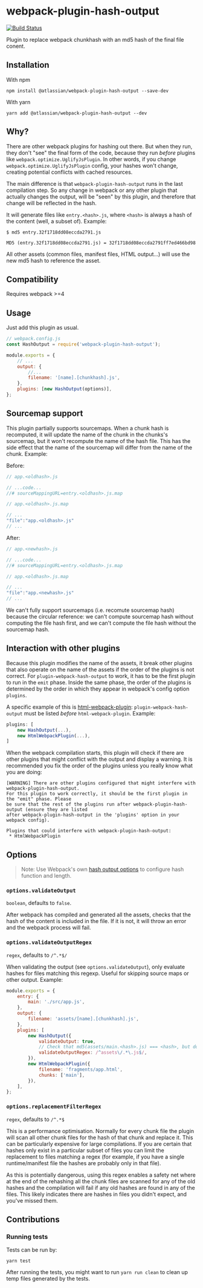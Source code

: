 # webpack-plugin-hash-output

[![Build Status](https://travis-ci.org/scinos/webpack-plugin-hash-output.svg?branch=master)](https://travis-ci.org/scinos/webpack-plugin-hash-output)

Plugin to replace webpack chunkhash with an md5 hash of the final file conent.

## Installation

With npm

```
npm install @atlassian/webpack-plugin-hash-output --save-dev
```

With yarn

```
yarn add @atlassian/webpack-plugin-hash-output --dev
```

## Why?

There are other webpack plugins for hashing out there. But when they run, they don't "see" the final
form of the code, because they run _before_ plugins like `webpack.optimize.UglifyJsPlugin`. In other
words, if you change `webpack.optimize.UglifyJsPlugin` config, your hashes won't change, creating
potential conflicts with cached resources.

The main difference is that `webpack-plugin-hash-output` runs in the last compilation step. So any
change in webpack or any other plugin that actually changes the output, will be "seen" by this
plugin, and therefore that change will be reflected in the hash.

It will generate files like `entry.<hash>.js`, where `<hash>` is always a hash of the content (well,
a subset of). Example:

```
$ md5 entry.32f1718dd08eccda2791.js

MD5 (entry.32f1718dd08eccda2791.js) = 32f1718dd08eccda2791ff7ed466bd98
```

All other assets (common files, manifest files, HTML output...) will use the new md5 hash to
reference the asset.

## Compatibility

Requires webpack >=4

## Usage

Just add this plugin as usual.

```javascript
// webpack.config.js
const HashOutput = require('webpack-plugin-hash-output');

module.exports = {
    // ...
    output: {
        //...
        filename: '[name].[chunkhash].js',
    },
    plugins: [new HashOutput(options)],
};
```

## Sourcemap support

This plugin partially supports sourcemaps. When a chunk hash is recomputed, it will update the name
of the chunk in the chunks's sourcemap, but it won't recompute the name of the hash file. This has
the side effect that the name of the sourcemap will differ from the name of the chunk. Example:

Before:

```javascript
// app.<oldhash>.js

// ...code...
//# sourceMappingURL=entry.<oldhash>.js.map
```

```javascript
// app.<oldhash>.js.map

// ...
"file":"app.<oldhash>.js"
// ...
```

After:

```javascript
// app.<newhash>.js

// ...code...
//# sourceMappingURL=entry.<oldhash>.js.map
```

```javascript
// app.<oldhash>.js.map

// ...
"file":"app.<newhash>.js"
// ...
```

We can't fully support sourcemaps (i.e. recomute sourcemap hash) because the circular reference: we
can't compute sourcemap hash without computing the file hash first, and we can't compute the file
hash without the sourcemap hash.

## Interaction with other plugins

Because this plugin modifies the name of the assets, it break other plugins that also operate on the
name of the assets if the order of the plugins is not correct. For `plugin-webpack-hash-output` to
work, it has to be the first plugin to run in the `emit` phase. Inside the same phase, the order of
the plugins is determined by the order in which they appear in webpack's config option `plugins`.

A specific example of this is
[html-webpack-plugin](https://github.com/jantimon/html-webpack-plugin): `plugin-webpack-hash-output`
must be listed _before_ `html-webpack-plugin`. Example:

```javascript
plugins: [
    new HashOutput(...),
    new HtmlWebpackPlugin(...),
]
```

When the webpack compilation starts, this plugin will check if there are other plugins that might
conflict with the output and display a warning. It is recommended you fix the order of the plugins
unless you really know what you are doing:

```
[WARNING] There are other plugins configured that might interfere with webpack-plugin-hash-output.
For this plugin to work correctly, it should be the first plugin in the "emit" phase. Please
be sure that the rest of the plugins run after webpack-plugin-hash-output (ensure they are listed
after webpack-plugin-hash-output in the 'plugins' option in your webpack config).

Plugins that could interfere with webpack-plugin-hash-output:
 * HtmlWebpackPlugin
```

## Options

> Note: Use Webpack's own
> [hash output options](https://webpack.js.org/configuration/output/#output-hashfunction) to
> configure hash function and length.

### `options.validateOutput`

`boolean`, defaults to `false`.

After webpack has compiled and generated all the assets, checks that the hash of the content is
included in the file. If it is not, it will throw an error and the webpack process will fail.

### `options.validateOutputRegex`

`regex`, defaults to `/^.*$/`

When validating the output (see `options.validateOutput`), only evaluate hashes for files matching
this regexp. Useful for skipping source maps or other output. Example:

```javascript
module.exports = {
    entry: {
        main: './src/app.js',
    },
    output: {
        filename: 'assets/[name].[chunkhash].js',
    },
    plugins: [
        new HashOutput({
            validateOutput: true,
            // Check that md5(assets/main.<hash>.js) === <hash>, but doesn't check fragments/app.html
            validateOutputRegex: /^assets\/.*\.js$/,
        }),
        new HtmlWebpackPlugin({
            filename: 'fragments/app.html',
            chunks: ['main'],
        }),
    ],
};
```

### `options.replacementFilterRegex`

`regex`, defaults to `/^.*$`

This is a performance optimisation. Normally for every chunk file the plugin will scan all other
chunk files for the hash of that chunk and replace it. This can be particularly expensive for large
compilations. If you are certain that hashes only exist in a particular subset of files you can
limit the replacement to files matching a regex (for example, if you have a single runtime/manifest
file the hashes are probably only in that file).

As this is potentially dangerous, using this regex enables a safety net where at the end of the
rehashing all the chunk files are scanned for any of the old hashes and the compilation will fail if
any old hashes are found in any of the files. This likely indicates there are hashes in files you
didn't expect, and you've missed them.

## Contributions

### Running tests

Tests can be run by:

```
yarn test
```

After running the tests, you might want to run `yarn run clean` to clean up temp files generated by
the tests.
